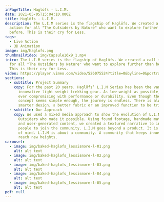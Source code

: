 ```yaml
---
inPageTitle: Haglöfs - L.I.M.
date: 2021-05-05T15:04:10.000Z
title: Haglöfs - L.I.M.
description: The L.I.M series is the flagship of Haglöfs. We created a call to
  action for all "The Outsiders by Nature" who want to explore further than
  before. This is their cry for Less.
tags:
  - Live Action
  - 3D Animation
image: img/haglofs.png
thumbnailVideo: img/Capsule16x9_1.mp4
intro: The L.I.M series is the flagship of Haglöfs. We created a call to action
  for all "The Outsiders by Nature" who want to explore further than before.
  This is their cry for Less.
video: https://player.vimeo.com/video/526075524?title=0&byline=0&portrait=0
sections:
  - subtitle: Project Summary
    copy: For the past 20 years, Haglöfs’ L.I.M Series has been the vanguard of
      innovative light weight trekking gear. As low weight as possible, without
      ever compromising with performance or durability. Even though the basic
      concept seems simple enough, the journey is endless. There is always a
      smarter design, a better fabric or an improved function to be tried out.
  - subtitle: Our Approach
    copy: We used a mixed media approach to show the evolution of L.I.M and the
      Outsiders who made it possible. Using found footage, handmade materials
      and user-generated content, we created a textured narrative to inspire
      people to join the community. L.I.M goes beyond a product. It is a state
      of mind. L.I.M is about a community. A community that keeps innovating to
      reach new heights.
carousel:
  - image: img/baked-haglofs_lessismore-l-01.png
    alt: alt text
  - image: img/baked-haglofs_lessismore-l-02.png
    alt: alt text
  - image: img/baked-haglofs_lessismore-l-03.png
    alt: alt text
  - image: img/baked-haglofs_lessismore-l-04.png
    alt: alt text
  - image: img/baked-haglofs_lessismore-l-05.png
    alt: alt text
pdf: null
---
```

